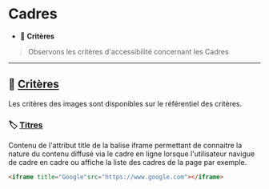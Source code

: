 # Cadres

*  🔖 **Critères**

> Observons les critères d'accessibilité concernant les Cadres

___

## 📑 [Critères](https://www.numerique.gouv.fr/publications/rgaa-accessibilite/methode/criteres/#topic)

Les critères des images sont disponibles sur le référentiel des critères.

### 🏷️ **[Titres](https://references.modernisation.gouv.fr/rgaa-accessibilite/glossaire.html#titre-de-cadre)**

Contenu de l'attribut title de la balise iframe permettant de connaitre la nature du contenu diffusé via le cadre en ligne lorsque l'utilisateur navigue de cadre en cadre ou affiche la liste des cadres de la page par exemple.

```html
<iframe title="Google"src="https://www.google.com"></iframe>
```